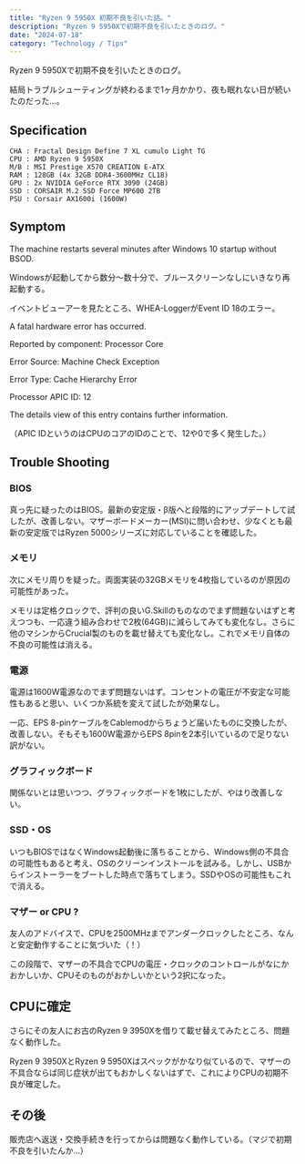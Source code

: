 ```yaml
---
title: "Ryzen 9 5950X 初期不良を引いた話。"
description: "Ryzen 9 5950Xで初期不良を引いたときのログ。"
date: "2024-07-18"
category: "Technology / Tips"
---
```


Ryzen 9 5950Xで初期不良を引いたときのログ。

結局トラブルシューティングが終わるまで1ヶ月かかり、夜も眠れない日が続いたのだった…。

## Specification

```plaintext
CHA : Fractal Design Define 7 XL cumulo Light TG
CPU : AMD Ryzen 9 5950X
M/B : MSI Prestige X570 CREATION E-ATX
RAM : 128GB (4x 32GB DDR4-3600MHz CL18)
GPU : 2x NVIDIA GeForce RTX 3090 (24GB)
SSD : CORSAIR M.2 SSD Force MP600 2TB
PSU : Corsair AX1600i (1600W)
```

## Symptom

The machine restarts several minutes after Windows 10 startup without BSOD.

Windowsが起動してから数分～数十分で、ブルースクリーンなしにいきなり再起動する。

イベントビューアーを見たところ、WHEA-LoggerがEvent ID 18のエラー。

A fatal hardware error has occurred.

Reported by component: Processor Core

Error Source: Machine Check Exception

Error Type: Cache Hierarchy Error

Processor APIC ID: 12

The details view of this entry contains further information.

（APIC IDというのはCPUのコアのIDのことで、12や0で多く発生した。）

## Trouble Shooting

### BIOS

真っ先に疑ったのはBIOS。最新の安定版・β版へと段階的にアップデートして試したが、改善しない。マザーボードメーカー(MSI)に問い合わせ、少なくとも最新の安定版ではRyzen 5000シリーズに対応していることを確認した。

### メモリ

次にメモリ周りを疑った。両面実装の32GBメモリを4枚指しているのが原因の可能性があった。

メモリは定格クロックで、評判の良いG.Skillのものなのでまず問題ないはずと考えつつも、一応違う組み合わせで2枚(64GB)に減らしてみても変化なし。さらに他のマシンからCrucial製のものを載せ替えても変化なし。これでメモリ自体の不良の可能性は消える。

### 電源

電源は1600W電源なのでまず問題ないはず。コンセントの電圧が不安定な可能性もあると思い、いくつか系統を変えて試したが効果なし。

一応、EPS 8-pinケーブルをCablemodからちょうど届いたものに交換したが、改善しない。そもそも1600W電源からEPS 8pinを2本引いているので足りない訳がない。

### グラフィックボード

関係ないとは思いつつ、グラフィックボードを1枚にしたが、やはり改善しない。

### SSD・OS

いつもBIOSではなくWindows起動後に落ちることから、Windows側の不具合の可能性もあると考え、OSのクリーンインストールを試みる。しかし、USBからインストーラーをブートした時点で落ちてしまう。SSDやOSの可能性もこれで消える。

### マザー or CPU ?

友人のアドバイスで、CPUを2500MHzまでアンダークロックしたところ、なんと安定動作することに気づいた（！）

この段階で、マザーの不具合でCPUの電圧・クロックのコントロールがなにかおかしいか、CPUそのものがおかしいかという2択になった。

## CPUに確定

さらにその友人にお古のRyzen 9 3950Xを借りて載せ替えてみたところ、問題なく動作した。

Ryzen 9 3950XとRyzen 9 5950Xはスペックがかなり似ているので、マザーの不具合ならば同じ症状が出てもおかしくないはずで、これによりCPUの初期不良が確定した。

## その後

販売店へ返送・交換手続きを行ってからは問題なく動作している。（マジで初期不良を引いたんか...）
